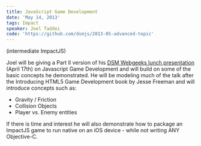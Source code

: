 ```yaml
---
title: JavaScript Game Development
date: 'May 14, 2013'
tags: Impact
speaker: Joel Taddei
code: 'https://github.com/dsmjs/2013-05-advanced-topic'
---
```


(intermediate ImpactJS)

Joel will be giving a Part II version of his [DSM Webgeeks lunch presentation](http://www.dsmwebgeeks.com/2013/04/javascript-game-development-%E2%80%93-lunch-meeting-wed-april-17th/)
(April 17th) on Javascript Game Development and will build on some of the basic
concepts he demonstrated.  He will be modeling much of the talk after the
Introducing HTML5 Game Development book by Jesse Freeman and will introduce
concepts such as:

* Gravity / Friction
* Collision Objects
* Player vs. Enemy entities

If there is time and interest he will also demonstrate how to package an
ImpactJS game to run native on an iOS device - while not writing ANY
Objective-C.

